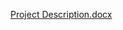 [Project Description.docx](https://github.com/user-attachments/files/20037571/Project.Description.docx)
